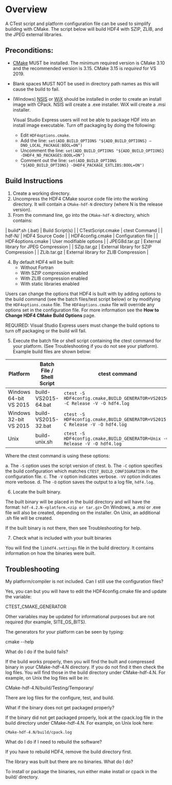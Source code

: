 # Overview

A CTest script and platform configuration file can be used to simplify building with CMake. The script below will build HDF4 with SZIP, ZLIB, and the JPEG external libraries.

## Preconditions:

* [CMake](https://www.cmake.org) MUST be installed. The minimum required version is CMake 3.10 and the recommended version is 3.15. CMake 3.15 is *required* for VS 2019.
* Blank spaces MUST NOT be used in directory path names as this will cause the build to fail.
* (Windows) [NSIS](http://nsis.sourceforge.net/Main_Page) or [WiX](http://www.wixtoolset.org/) should be installed in order to create an install image with CPack. NSIS will create a .exe installer. WiX will create a .msi installer.

   Visual Studio Express users will not be able to package HDF into an install image executable. Turn off packaging by doing the following:

   * Edit `HDF4options.cmake`.
   * Add the line:   `set(ADD_BUILD_OPTIONS "${ADD_BUILD_OPTIONS} –DNO_LOCAL_PACKAGE:BOOL=ON")`
   * Uncomment the line:   `set(ADD_BUILD_OPTIONS "${ADD_BUILD_OPTIONS} -DHDF4_NO_PACKAGES:BOOL=ON")`
   * Comment out the line:   `set(ADD_BUILD_OPTIONS "${ADD_BUILD_OPTIONS} -DHDF4_PACKAGE_EXTLIBS:BOOL=ON")`

## Build Instructions

1. Create a working directory.
2. Uncompress the HDF4 CMake source code file into the working directory. It will contain a `CMake-hdf-N` directory (where N is the release version).
3. From the command line, go into the `CMake-hdf-N` directory, which contains:

| build*.sh (.bat) | Build Script(s) |
| CTestScript.cmake | ctest Command |
| hdf-N/ | HDF4 Source Code | 
| HDF4config.cmake | Configuration file |
| HDF4options.cmake | User modifiable options |
| JPEG8d.tar.gz | External library for JPEG Compression |
| SZip.tar.gz | External library for SZIP Compression |
| ZLib.tar.gz | External library for ZLIB Compression |

4. By default HDF4 will be built:
   * Without Fortran
   * With SZIP compression enabled
   * With ZLIB compression enabled
   * With static libraries enabled

Users can change the options that HDF4 is built with by adding options to the build command (see the batch files/test script below) or by modifying the `HDF4options.cmake` file. The `HDF4options.cmake` file will override any options set in the configuration file. For more information see the **How to Change HDF4 CMake Build Options** page.

REQUIRED: Visual Studio Express users must change the build options to turn off packaging or the build will fail.
 
5. Execute the batch file or shell script containing the ctest command for your platform.  (See Troubleshooting if you do not see your platform).
Example build files are shown below:

| Platform | Batch File / Shell Script | ctest command | 
| --- | ---- | ----- | 
| Windows 64-bit VS 2015 | build-VS2015-64.bat | `ctest -S HDF4config.cmake,BUILD_GENERATOR=VS201564 -C Release -V -O hdf4.log` |
| Windows 32-bit VS 2015 | build-VS2015-32.bat | `ctest -S HDF4config.cmake,BUILD_GENERATOR=VS2015 -C Release -V -O hdf4.log` |
| Unix | build-unix.sh | `ctest -S HDF4config.cmake,BUILD_GENERATOR=Unix -C Release -V -O hdf4.log` |

Where the ctest command is using these options:

   a. The `-S` option uses the script version of ctest.
   b. The `-C` option specifies the build configuration which matches `CTEST_BUILD_CONFIGURATION` in the configuration file.
   c. The `-V` option indicates verbose. `-VV` option indicates more verbose.
   d. The `-O` option saves the output to a log file, `hdf4.log`.

6. Locate the built binary.

The built binary will be placed in the build directory and will have the format:
`hdf-4.2.N-<platform.<zip or tar.gz>`
On Windows, a .msi or .exe file will also be created, depending on the installer. On Unix, an additional .sh file will be created.

If the built binary is not there, then see Troubleshooting for help.
 
7. Check what is included with your built binaries 
 
You will find the `libhdf4.settings` file in the build directory. It contains information on how the binaries were built.
 
## Troubleshooting
 
My platform/compiler is not included. Can I still use the configuration files?

Yes, you can but you will have to edit the HDF4config.cmake file and update the variable:

   CTEST_CMAKE_GENERATOR
  
Other variables may be updated for informational purposes but are not required (for example, SITE_OS_BITS).

The generators for your platform can be seen by typing:

   cmake --help
  
 

What do I do if the build fails?

If the build works properly, then you will find the built and compressed binary in your CMake-hdf-4.N directory. If you do not find it then check the log files. You will find those in the build directory under CMake-hdf-4.N. For example, on Unix the log files will be in:

   CMake-hdf-4.N/build/Testing/Temporary/
  
There are log files for the configure, test, and build.

 

What if the binary does not get packaged properly?

If the binary did not get packaged properly, look at the cpack.log file in the build directory under CMake-hdf-4.N. For example, on Unix look here:

    CMake-hdf-4.N/build/cpack.log
   
What do I do if I need to rebuild the software?

If you have to rebuild HDF4, remove the build directory first.

 

The library was built but there are no binaries. What do I do?

To install or package the binaries, run either make install or cpack in the build/ directory.
